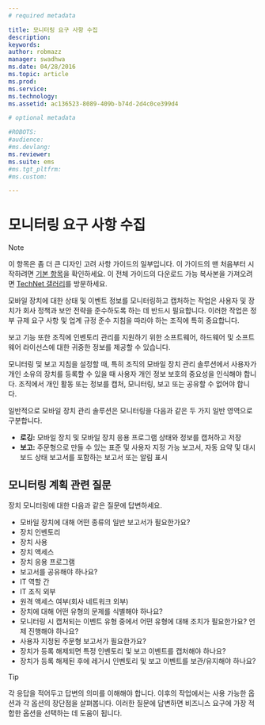 ```yaml
---
# required metadata

title: 모니터링 요구 사항 수집
description:
keywords:
author: robmazz
manager: swadhwa
ms.date: 04/28/2016
ms.topic: article
ms.prod:
ms.service:
ms.technology:
ms.assetid: ac136523-8089-409b-b74d-2d4c0ce399d4

# optional metadata

#ROBOTS:
#audience:
#ms.devlang:
ms.reviewer: 
ms.suite: ems
#ms.tgt_pltfrm:
#ms.custom:

---
```


# 모니터링 요구 사항 수집

>[!NOTE]
>이 항목은 좀 더 큰 디자인 고려 사항 가이드의 일부입니다. 이 가이드의 맨 처음부터 시작하려면 [기본 항목](mdm-design-considerations-guide.md)을 확인하세요. 이 전체 가이드의 다운로드 가능 복사본을 가져오려면 [TechNet 갤러리](https://gallery.technet.microsoft.com/Mobile-Device-Management-7d401582)를 방문하세요.

모바일 장치에 대한 상태 및 이벤트 정보를 모니터링하고 캡처하는 작업은 사용자 및 장치가 회사 정책과 보안 전략을 준수하도록 하는 데 반드시 필요합니다. 이러한 작업은 정부 규제 요구 사항 및 업계 규정 준수 지침을 따라야 하는 조직에 특히 중요합니다.

보고 기능 또한 조직에 인벤토리 관리를 지원하기 위한 소프트웨어, 하드웨어 및 소프트웨어 라이선스에 대한 귀중한 정보를 제공할 수 있습니다. 

모니터링 및 보고 지침을 설정할 때, 특히 조직의 모바일 장치 관리 솔루션에서 사용자가 개인 소유의 장치를 등록할 수 있을 때 사용자 개인 정보 보호의 중요성을 인식해야 합니다. 조직에서 개인 활동 또는 정보를 캡처, 모니터링, 보고 또는 공유할 수 없어야 합니다.

일반적으로 모바일 장치 관리 솔루션은 모니터링을 다음과 같은 두 가지 일반 영역으로 구분합니다.

- **로깅:** 모바일 장치 및 모바일 장치 응용 프로그램 상태와 정보를 캡처하고 저장
- **보고:** 주문형으로 만들 수 있는 표준 및 사용자 지정 가능 보고서, 자동 요약 및 대시보드 상태 보고서를 포함하는 보고서 또는 알림 표시

## 모니터링 계획 관련 질문

장치 모니터링에 대한 다음과 같은 질문에 답변하세요.

- 모바일 장치에 대해 어떤 종류의 일반 보고서가 필요한가요?
 - 장치 인벤토리
 - 장치 사용
 - 장치 액세스
 - 장치 응용 프로그램
- 보고서를 공유해야 하나요?
 - IT 역할 간
 - IT 조직 외부
 - 원격 액세스 여부(회사 네트워크 외부)
- 장치에 대해 어떤 유형의 문제를 식별해야 하나요?
- 모니터링 시 캡처되는 이벤트 유형 중에서 어떤 유형에 대해 조치가 필요한가요? 언제 진행해야 하나요?
- 사용자 지정된 주문형 보고서가 필요한가요?
- 장치가 등록 해제되면 특정 인벤토리 및 보고 이벤트를 캡처해야 하나요?
- 장치가 등록 해제된 후에 레거시 인벤토리 및 보고 이벤트를 보관/유지해야 하나요?
 
>[!TIP]
>각 응답을 적어두고 답변의 의미를 이해해야 합니다. 이후의 작업에서는 사용 가능한 옵션과 각 옵션의 장단점을 살펴봅니다.  이러한 질문에 답변하면 비즈니스 요구에 가장 적합한 옵션을 선택하는 데 도움이 됩니다.


<!--HONumber=Apr16_HO2-->


